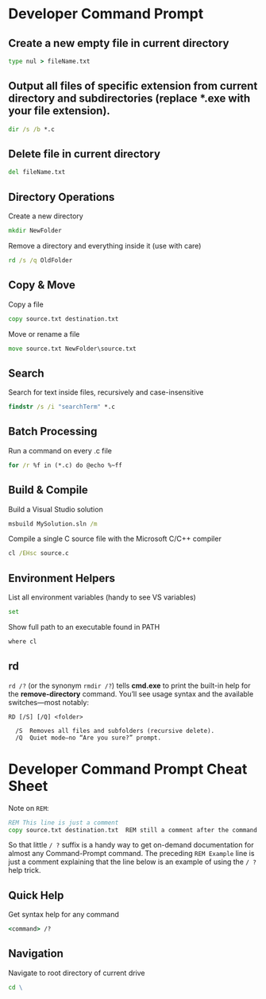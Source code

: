 # Developer Command Prompt

## Create a new empty file in current directory
```cmd
type nul > fileName.txt
```

## Output all files of specific extension from current directory and subdirectories (replace *.exe with your file extension).
```cmd
dir /s /b *.c
```

## Delete file in current directory
```cmd
del fileName.txt
```

## Directory Operations

Create a new directory
```cmd
mkdir NewFolder
```

Remove a directory and everything inside it (use with care)
```cmd
rd /s /q OldFolder
```

## Copy & Move

Copy a file
```cmd
copy source.txt destination.txt
```

Move or rename a file
```cmd
move source.txt NewFolder\source.txt
```

## Search

Search for text inside files, recursively and case-insensitive
```cmd
findstr /s /i "searchTerm" *.c
```

## Batch Processing

Run a command on every .c file
```cmd
for /r %f in (*.c) do @echo %~ff
```

## Build & Compile
Build a Visual Studio solution
```cmd
msbuild MySolution.sln /m
```

Compile a single C source file with the Microsoft C/C++ compiler
```cmd
cl /EHsc source.c
```

## Environment Helpers

List all environment variables (handy to see VS variables)
```cmd
set
```

Show full path to an executable found in PATH
```cmd
where cl
```

## rd

`rd /?` (or the synonym `rmdir /?`) tells **cmd.exe** to print the built-in help for the **remove-directory** command. You’ll see usage syntax and the available switches—most notably:

```
RD [/S] [/Q] <folder>

  /S  Removes all files and subfolders (recursive delete).
  /Q  Quiet mode—no “Are you sure?” prompt.
```
# Developer Command Prompt Cheat Sheet
Note on `REM`:
```cmd
REM This line is just a comment
copy source.txt destination.txt  REM still a comment after the command
```

So that little `/ ?` suffix is a handy way to get on-demand documentation for almost any Command-Prompt command.
The preceding `REM Example` line is just a comment explaining that the line below is an example of using the `/ ?` help trick.

## Quick Help

Get syntax help for any command
```cmd
<command> /?
```

## Navigation

Navigate to root directory of current drive
```cmd
cd \
```

